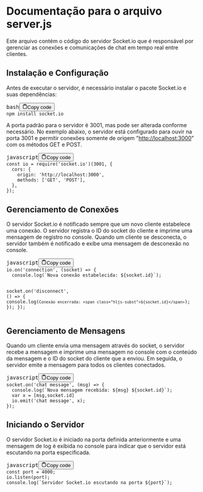 <div class="markdown prose w-full break-words dark:prose-invert dark">
  <h1>Documentação para o arquivo server.js</h1>
  <p>Este arquivo contém o código do servidor Socket.io que é responsável por gerenciar as conexões
    e comunicações de chat em tempo real entre clientes.</p>
  <h2>Instalação e Configuração</h2>
  <p>Antes de executar o servidor, é necessário instalar o pacote Socket.io e suas dependências:</p>
  <pre><div class="bg-black rounded-md mb-4"><div class="flex items-center relative text-gray-200 bg-gray-800 px-4 py-2 text-xs font-sans justify-between rounded-t-md"><span>bash</span><button class="flex ml-auto gap-2"><svg stroke="currentColor" fill="none" stroke-width="2" viewBox="0 0 24 24" stroke-linecap="round" stroke-linejoin="round" class="h-4 w-4" height="1em" width="1em" xmlns="http://www.w3.org/2000/svg"><path d="M16 4h2a2 2 0 0 1 2 2v14a2 2 0 0 1-2 2H6a2 2 0 0 1-2-2V6a2 2 0 0 1 2-2h2"></path><rect x="8" y="2" width="8" height="4" rx="1" ry="1"></rect></svg>Copy code</button></div><div class="p-4 overflow-y-auto"><code class="!whitespace-pre hljs language-bash">npm install socket.io
</code></div></div></pre>
  <p>A porta padrão para o servidor é 3001, mas pode ser alterada conforme necessário. No exemplo
    abaixo, o servidor está configurado para ouvir na porta 3001 e permitir conexões somente de
    origem "<a href="http://localhost:3000" target="_new">http://localhost:3000</a>" com os métodos
    GET e POST.</p>
  <pre><div class="bg-black rounded-md mb-4"><div class="flex items-center relative text-gray-200 bg-gray-800 px-4 py-2 text-xs font-sans justify-between rounded-t-md"><span>javascript</span><button class="flex ml-auto gap-2"><svg stroke="currentColor" fill="none" stroke-width="2" viewBox="0 0 24 24" stroke-linecap="round" stroke-linejoin="round" class="h-4 w-4" height="1em" width="1em" xmlns="http://www.w3.org/2000/svg"><path d="M16 4h2a2 2 0 0 1 2 2v14a2 2 0 0 1-2 2H6a2 2 0 0 1-2-2V6a2 2 0 0 1 2-2h2"></path><rect x="8" y="2" width="8" height="4" rx="1" ry="1"></rect></svg>Copy code</button></div><div class="p-4 overflow-y-auto"><code class="!whitespace-pre hljs language-javascript"><span class="hljs-keyword">const</span> io = <span class="hljs-built_in">require</span>(<span class="hljs-string">'socket.io'</span>)(<span class="hljs-number">3001</span>, {
  <span class="hljs-attr">cors</span>: {
    <span class="hljs-attr">origin</span>: <span class="hljs-string">'http://localhost:3000'</span>,
    <span class="hljs-attr">methods</span>: [<span class="hljs-string">'GET'</span>, <span class="hljs-string">'POST'</span>],
  },
});
</code></div></div></pre>
  <h2>Gerenciamento de Conexões</h2>
  <p>O servidor Socket.io é notificado sempre que um novo cliente estabelece uma conexão. O servidor
    registra o ID do socket do cliente e imprime uma mensagem de registro no console. Quando um
    cliente se desconecta, o servidor também é notificado e exibe uma mensagem de desconexão no
    console.</p>
  <pre><div class="bg-black rounded-md mb-4"><div class="flex items-center relative text-gray-200 bg-gray-800 px-4 py-2 text-xs font-sans justify-between rounded-t-md"><span>javascript</span><button class="flex ml-auto gap-2"><svg stroke="currentColor" fill="none" stroke-width="2" viewBox="0 0 24 24" stroke-linecap="round" stroke-linejoin="round" class="h-4 w-4" height="1em" width="1em" xmlns="http://www.w3.org/2000/svg"><path d="M16 4h2a2 2 0 0 1 2 2v14a2 2 0 0 1-2 2H6a2 2 0 0 1-2-2V6a2 2 0 0 1 2-2h2"></path><rect x="8" y="2" width="8" height="4" rx="1" ry="1"></rect></svg>Copy code</button></div><div class="p-4 overflow-y-auto"><code class="!whitespace-pre hljs language-javascript">io.<span class="hljs-title function_">on</span>(<span class="hljs-string">'connection'</span>, <span class="hljs-function">(<span class="hljs-params">socket</span>) =&gt;</span> {
  <span class="hljs-variable language_">console</span>.<span class="hljs-title function_">log</span>(<span class="hljs-string">`Nova conexão estabelecida: <span class="hljs-subst">${socket.id}</span>`</span>);

  socket.<span class="hljs-title function_">on</span>(<span class="hljs-string">'disconnect'</span>, <span class="hljs-function">() =&gt;</span> {
    <span class="hljs-variable language_">console</span>.<span class="hljs-title function_">log</span>(<span class="hljs-string">`Conexão encerrada: <span class="hljs-subst">${socket.id}</span>`</span>);
  });
});
</code></div></div></pre>
  <h2>Gerenciamento de Mensagens</h2>
  <p>Quando um cliente envia uma mensagem através do socket, o servidor recebe a mensagem e imprime
    uma mensagem no console com o conteúdo da mensagem e o ID do socket do cliente que a enviou. Em
    seguida, o servidor emite a mensagem para todos os clientes conectados.</p>
  <pre><div class="bg-black rounded-md mb-4"><div class="flex items-center relative text-gray-200 bg-gray-800 px-4 py-2 text-xs font-sans justify-between rounded-t-md"><span>javascript</span><button class="flex ml-auto gap-2"><svg stroke="currentColor" fill="none" stroke-width="2" viewBox="0 0 24 24" stroke-linecap="round" stroke-linejoin="round" class="h-4 w-4" height="1em" width="1em" xmlns="http://www.w3.org/2000/svg"><path d="M16 4h2a2 2 0 0 1 2 2v14a2 2 0 0 1-2 2H6a2 2 0 0 1-2-2V6a2 2 0 0 1 2-2h2"></path><rect x="8" y="2" width="8" height="4" rx="1" ry="1"></rect></svg>Copy code</button></div><div class="p-4 overflow-y-auto"><code class="!whitespace-pre hljs language-javascript">socket.<span class="hljs-title function_">on</span>(<span class="hljs-string">'chat message'</span>, <span class="hljs-function">(<span class="hljs-params">msg</span>) =&gt;</span> {
  <span class="hljs-variable language_">console</span>.<span class="hljs-title function_">log</span>(<span class="hljs-string">`Nova mensagem recebida: <span class="hljs-subst">${msg}</span> <span class="hljs-subst">${socket.id}</span>`</span>);
  <span class="hljs-keyword">var</span> x = [msg,socket.<span class="hljs-property">id</span>]
  io.<span class="hljs-title function_">emit</span>(<span class="hljs-string">'chat message'</span>, x);
});
</code></div></div></pre>
  <h2>Iniciando o Servidor</h2>
  <p>O servidor Socket.io é iniciado na porta definida anteriormente e uma mensagem de log é exibida
    no console para indicar que o servidor está escutando na porta especificada.</p>
  <pre><div class="bg-black rounded-md mb-4"><div class="flex items-center relative text-gray-200 bg-gray-800 px-4 py-2 text-xs font-sans justify-between rounded-t-md"><span>javascript</span><button class="flex ml-auto gap-2"><svg stroke="currentColor" fill="none" stroke-width="2" viewBox="0 0 24 24" stroke-linecap="round" stroke-linejoin="round" class="h-4 w-4" height="1em" width="1em" xmlns="http://www.w3.org/2000/svg"><path d="M16 4h2a2 2 0 0 1 2 2v14a2 2 0 0 1-2 2H6a2 2 0 0 1-2-2V6a2 2 0 0 1 2-2h2"></path><rect x="8" y="2" width="8" height="4" rx="1" ry="1"></rect></svg>Copy code</button></div><div class="p-4 overflow-y-auto"><code class="!whitespace-pre hljs language-javascript"><span class="hljs-keyword">const</span> port = <span class="hljs-number">4000</span>;
io.<span class="hljs-title function_">listen</span>(port);
<span class="hljs-variable language_">console</span>.<span class="hljs-title function_">log</span>(<span class="hljs-string">`Servidor Socket.io escutando na porta <span class="hljs-subst">${port}</span>`</span>);
</code></div></div></pre>
</div>